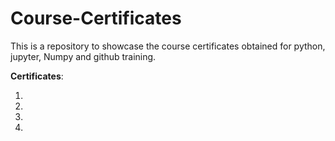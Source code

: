 # Course-Certificates
This is a repository to showcase the course certificates obtained for python, jupyter, Numpy and github training.

**Certificates**:
1. []()
2. []()
3. []()
4. []()
